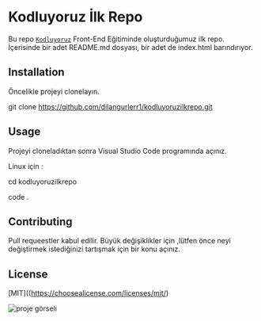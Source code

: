 # Kodluyoruz İlk Repo
Bu repo [`Kodluyoruz`](https://academy.patika.dev/courses/git) Front-End Eğitiminde oluşturduğumuz ilk repo. İçerisinde bir adet README.md dosyası, bir adet  de index.html barındırıyor.

## Installation
Öncelikle projeyi clonelayın.

git clone https://github.com/dilangurlerr1/kodluyoruzilkrepo.git

## Usage 
Projeyi cloneladıktan sonra Visual Studio Code programında açınız.

Linux için :


cd kodluyoruzilkrepo

code .

## Contributing
Pull requeestler kabul edilir. Büyük değişiklikler için ,lütfen önce neyi değiştirmek istediğinizi tartışmak için bir konu açınız.

## License 
[MIT]((https://choosealicense.com/licenses/mit/)


![proje görseli](C:\Users\90530\OneDrive\Masaüstü\markdown.png)

